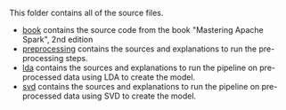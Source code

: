 This folder contains all of the source files.

- [book](book) contains the source code from the book "Mastering Apache Spark", 2nd edition
- [preprocessing](preprocessing) contains the sources and explanations to run the pre-processing steps.
- [lda](lda) contains the sources and explanations to run the pipeline on pre-processed data using LDA to create the model.
- [svd](svd) contains the sources and explanations to run the pipeline on pre-processed data using SVD to create the model.

